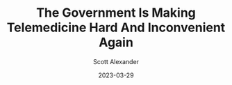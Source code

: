 ---
layout: podcast
title: "The Government Is Making Telemedicine Hard And Inconvenient Again"
author: Scott Alexander
description: https://astralcodexten.substack.com/p/the-government-is-making-telemedicine
date: 2023-03-29
length: 2454005
duration: 613
guid: the-government-is-making-telemedicine
---